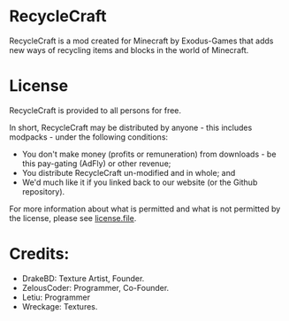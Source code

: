 RecycleCraft
================
RecycleCraft is a mod created for Minecraft by Exodus-Games that adds new ways of recycling items and blocks in the world of Minecraft.


License
================

RecycleCraft is provided to all persons for free.

In short, RecycleCraft may be distributed by anyone - this includes modpacks - under the following conditions:
* You don't make money (profits or remuneration) from downloads - be this pay-gating (AdFly) or other revenue;
* You distribute RecycleCraft un-modified and in whole; and
* We'd much like it if you linked back to our website (or the Github repository).

For more information about what is permitted and what is not permitted by the license, please see [license.file](LICENSE.file).


Credits:
================
* DrakeBD: Texture Artist, Founder.
* ZelousCoder: Programmer, Co-Founder.
* Letiu: Programmer
* Wreckage: Textures.
